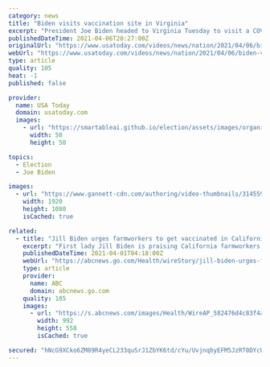 ```yaml
---
category: news
title: "Biden visits vaccination site in Virginia"
excerpt: "President Joe Biden headed to Virginia Tuesday to visit a COVID-19 vaccination site at Immanuel Chapel at Virginia Theological Seminary in Alexandria. (April 6)"
publishedDateTime: 2021-04-06T20:27:00Z
originalUrl: "https://www.usatoday.com/videos/news/nation/2021/04/06/biden-visits-vaccination-site-virginia/7112804002/"
webUrl: "https://www.usatoday.com/videos/news/nation/2021/04/06/biden-visits-vaccination-site-virginia/7112804002/"
type: article
quality: 105
heat: -1
published: false

provider:
  name: USA Today
  domain: usatoday.com
  images:
    - url: "https://smartableai.github.io/election/assets/images/organizations/usatoday.com-50x50.jpg"
      width: 50
      height: 50

topics:
  - Election
  - Joe Biden

images:
  - url: "https://www.gannett-cdn.com/authoring/video-thumbnails/31455944-75cd-4711-a963-a35c8c90fc68_poster.jpg?quality=10"
    width: 1920
    height: 1080
    isCached: true

related:
  - title: "Jill Biden urges farmworkers to get vaccinated in California"
    excerpt: "First lady Jill Biden is praising California farmworkers for their persistence during the pandemic and urging them to get vaccinated"
    publishedDateTime: 2021-04-01T04:18:00Z
    webUrl: "https://abcnews.go.com/Health/wireStory/jill-biden-urges-farmworkers-vaccinated-california-76800132"
    type: article
    provider:
      name: ABC
      domain: abcnews.go.com
    quality: 105
    images:
      - url: "https://s.abcnews.com/images/Health/WireAP_582476d4c83f4a849953260173f0be01_16x9_992.jpg"
        width: 992
        height: 558
        isCached: true

secured: "hNcG9XCko6ZM89R4yeCL233quSrJ1ZbYK6td/cYu/UvjnqbyEFM5JzRT0DYcUoNB9pGOrPRt6tHqYvCH/jruBorTIB/0zH/ZTH5gXSTa5ooibxb4+1mhaQvHrae9x0bic+WFHAjVt5KY0Glq7CU7FY37VXc8f0xt05OMuPqnSAlj0YQFpeMpcU0Yg7bVYdpWyR+SRQN/xq2euuZE7XR5gtIFVgKJ4/AQeI9pjrW2DpO+bdnuXGcZUYDH2BhgXGqboRVFiwgAocGDQNwqOhT9kyCbfVtQf5xScEb5GCFr/4REvIN7I0bXdLE/Krx57kTFwv6MM7CSVjUtvpW2Rr0wQumtsluPSrIL+09l2iN6XXU=;F1jzt8D4iWenMlEgGxtYag=="
---
```


